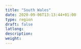 ```yaml
---
title: "South Wales"
date: 2020-09-06T13:13:44+01:00
type: region
draft: false
latlong:
description:
weight:
---
```


